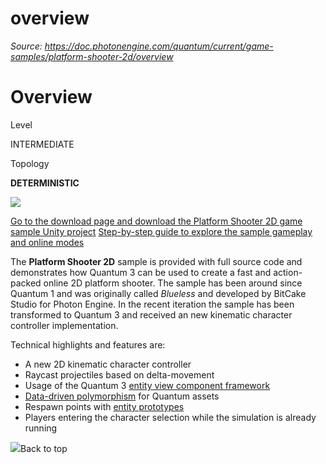 # overview

_Source: https://doc.photonengine.com/quantum/current/game-samples/platform-shooter-2d/overview_

# Overview

Level

INTERMEDIATE

Topology

**DETERMINISTIC**

![](/docs/img/quantum/v3/game-samples/platform-shooter-2d/platform-shooter-2d-banner.jpg)

[Go to the download page and download the Platform Shooter 2D game sample Unity project](/quantum/current/game-samples/platform-shooter-2d/getting-started#download-table) [Step-by-step guide to explore the sample gameplay and online modes](/quantum/current/game-samples/platform-shooter-2d/getting-started)

The **Platform Shooter 2D** sample is provided with full source code and demonstrates how Quantum 3 can be used to create a fast and action-packed online 2D platform shooter. The sample has been around since Quantum 1 and was originally called _Blueless_ and developed by BitCake Studio for Photon Engine. In the recent iteration the sample has been transformed to Quantum 3 and received an new kinematic character controller implementation.

Technical highlights and features are:

- A new 2D kinematic character controller
- Raycast projectiles based on delta-movement
- Usage of the Quantum 3 [entity view component framework](/quantum/current/manual/entity-view-component)
- [Data-driven polymorphism](/quantum/current/manual/assets/assets-simulation#data_driven_polymorphism) for Quantum assets
- Respawn points with [entity prototypes](/quantum/current/manual/entity-prototypes)
- Players entering the character selection while the simulation is already running

![](/docs/img/quantum/v3/game-samples/platform-shooter-2d/gif-gameplay.gif)Back to top